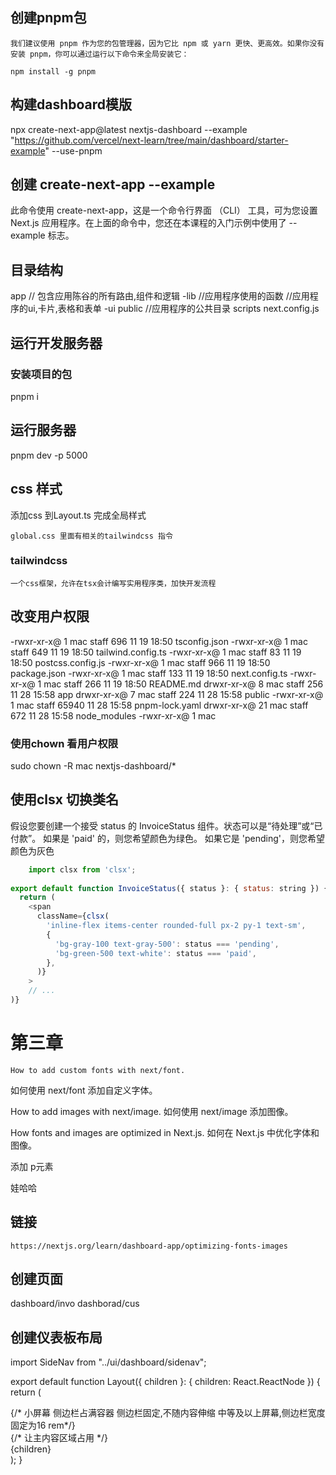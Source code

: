 ## 创建pnpm包
    我们建议使用 pnpm 作为您的包管理器，因为它比 npm 或 yarn 更快、更高效。如果你没有安装 pnpm，你可以通过运行以下命令来全局安装它：

```
npm install -g pnpm
```
## 构建dashboard模版
npx create-next-app@latest nextjs-dashboard --example "https://github.com/vercel/next-learn/tree/main/dashboard/starter-example" --use-pnpm


## 创建 create-next-app --example 
此命令使用 create-next-app，这是一个命令行界面 （CLI） 工具，可为您设置 Next.js 应用程序。在上面的命令中，您还在本课程的入门示例中使用了 --example 标志。

## 目录结构
app     // 包含应用陈谷的所有路由,组件和逻辑
    -lib  //应用程序使用的函数  //应用程序的ui,卡片,表格和表单
    -ui
public  //应用程序的公共目录
scripts
next.config.js

## 运行开发服务器
### 安装项目的包
pnpm  i 

## 运行服务器

pnpm dev  -p 5000


## css 样式

添加css 到Layout.ts 完成全局样式

    global.css 里面有相关的tailwindcss 指令

### tailwindcss 

    一个css框架，允许在tsx会计编写实用程序类，加快开发流程
    

## 改变用户权限

-rwxr-xr-x@  1 mac  staff    696 11 19 18:50 tsconfig.json
-rwxr-xr-x@  1 mac  staff    649 11 19 18:50 tailwind.config.ts
-rwxr-xr-x@  1 mac  staff     83 11 19 18:50 postcss.config.js
-rwxr-xr-x@  1 mac  staff    966 11 19 18:50 package.json
-rwxr-xr-x@  1 mac  staff    133 11 19 18:50 next.config.ts
-rwxr-xr-x@  1 mac  staff    266 11 19 18:50 README.md
drwxr-xr-x@  8 mac  staff    256 11 28 15:58 app
drwxr-xr-x@  7 mac  staff    224 11 28 15:58 public
-rwxr-xr-x@  1 mac  staff  65940 11 28 15:58 pnpm-lock.yaml
drwxr-xr-x@ 21 mac  staff    672 11 28 15:58 node_modules
-rwxr-xr-x@  1 mac
### 使用chown 看用户权限
sudo chown -R mac  nextjs-dashboard/*


## 使用clsx 切换类名

假设您要创建一个接受 status 的 InvoiceStatus 组件。状态可以是“待处理”或“已付款”。
如果是 'paid' 的，则您希望颜色为绿色。 如果它是 'pending'，则您希望颜色为灰色

```javascript
    import clsx from 'clsx';
 
export default function InvoiceStatus({ status }: { status: string }) {
  return (
    <span
      className={clsx(
        'inline-flex items-center rounded-full px-2 py-1 text-sm',
        {
          'bg-gray-100 text-gray-500': status === 'pending',
          'bg-green-500 text-white': status === 'paid',
        },
      )}
    >
    // ...
)}
```
# 第三章

    How to add custom fonts with next/font.
如何使用 next/font 添加自定义字体。

How to add images with next/image.
如何使用 next/image 添加图像。

How fonts and images are optimized in Next.js.
如何在 Next.js 中优化字体和图像。


添加 p元素

  <p className={`${lusitana.className} text-3xl text-pink-500`}>娃哈哈</p>



  ## 链接
    https://nextjs.org/learn/dashboard-app/optimizing-fonts-images

  ## 创建页面
  dashboard/invo 
  dashborad/cus

  ## 创建仪表板布局

  import SideNav from "../ui/dashboard/sidenav";

export default function Layout({ children }: { children: React.ReactNode }) {
  return (
    <div className="flex h-screen flex-col md:flex-row md:overflow-hidden">
        {/* 小屏幕 侧边栏占满容器  侧边栏固定,不随内容伸缩 中等及以上屏幕,侧边栏宽度固定为16 rem*/}
      <div className="w-full flex-none md:w-64">
        <SideNav />
      </div>
      {/* 让主内容区域占用 */}
      <div className="flex-grow p-6 md:overflow-y-auto md:p-12">
        {children}
      </div>
    </div>
  );
}